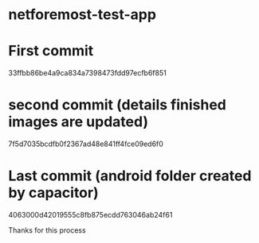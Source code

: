 ﻿# netforemost-test-app

# First commit
  33ffbb86be4a9ca834a7398473fdd97ecfb6f851

# second commit (details finished images are updated)
  7f5d7035bcdfb0f2367ad48e841ff4fce09ed6f0

# Last commit (android folder created by capacitor)
  4063000d42019555c8fb875ecdd763046ab24f61

  Thanks for this process
